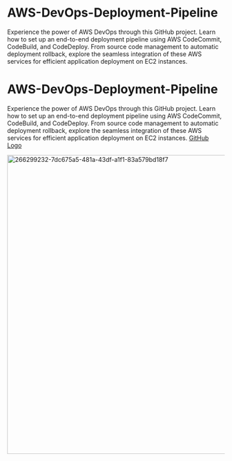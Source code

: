 # AWS-DevOps-Deployment-Pipeline
Experience the power of AWS DevOps through this GitHub project. Learn how to set up an end-to-end deployment pipeline using AWS CodeCommit, CodeBuild, and CodeDeploy. From source code management to automatic deployment rollback, explore the seamless integration of these AWS services for efficient application deployment on EC2 instances.

# AWS-DevOps-Deployment-Pipeline
Experience the power of AWS DevOps through this GitHub project. Learn how to set up an end-to-end deployment pipeline using AWS CodeCommit, CodeBuild, and CodeDeploy. From source code management to automatic deployment rollback, explore the seamless integration of these AWS services for efficient application deployment on EC2 instances.
[GitHub Logo](https://github.com/CelestialScripter/images/assets/127801801/9354f0f9-35a1-4528-85cf-9812a8467565)

<img width="691" alt="266299232-7dc675a5-481a-43df-a1f1-83a579bd18f7" src="https://github.com/CelestialScripter/images/assets/127801801/9354f0f9-35a1-4528-85cf-9812a8467565">
